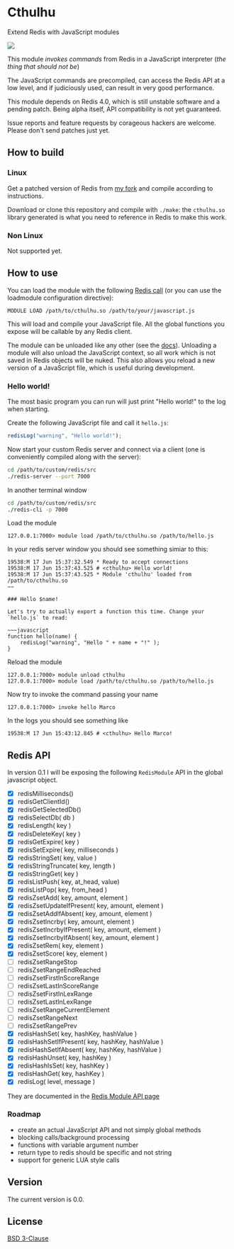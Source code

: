# Cthulhu
Extend Redis with JavaScript modules

![](https://c1.staticflickr.com/9/8758/18161295638_6fc93ec641_b.jpg)

This module *invokes commands* from Redis in a JavaScript interpreter (*the thing that should not be*)

The JavaScript commands are precompiled, can access the Redis API at a low level, and if judiciously used, can result in very good performance.

This module depends on Redis 4.0, which is still unstable software and a pending patch. Being alpha itself, API compatibility is not yet guaranteed.

Issue reports and feature requests by corageous hackers are welcome. Please don't send patches just yet.

## How to build

### Linux

Get a patched version of Redis from [my fork](https://github.com/sklivvz/redis) and compile according to instructions.

Download or clone this repository and compile with `./make`: the `cthulhu.so` library generated is what you need to reference in Redis to make this work.

### Non Linux

Not supported yet.

## How to use

You can load the module with the following [Redis call](https://github.com/antirez/redis/blob/unstable/src/modules/INTRO.md#loading-modules) (or you can use the loadmodule configuration directive):

~~~redis
MODULE LOAD /path/to/cthulhu.so /path/to/your/javascript.js
~~~

This will load and compile your JavaScript file. All the global functions you expose will be callable by any Redis client.

The module can be unloaded like any other (see the [docs](https://github.com/antirez/redis/blob/unstable/src/modules/INTRO.md#loading-modules)). Unloading a module will also unload the JavaScript context, so all work which is not saved in Redis objects will be nuked. This also allows you reload a new version of a JavaScript file, which is useful during development.

### Hello world!

The most basic program you can run will just print "Hello world!" to the log when starting.

Create the following JavaScript file and call it `hello.js`:

~~~javascript
redisLog("warning", "Hello world!");
~~~

Now start your custom Redis server and connect via a client (one is conveniently compiled along with the server):

~~~sh
cd /path/to/custom/redis/src
./redis-server --port 7000
~~~

In another terminal window

~~~sh
cd /path/to/custom/redis/src
./redis-cli -p 7000
~~~

Load the module

~~~redis
127.0.0.1:7000> module load /path/to/cthulhu.so /path/to/hello.js
~~~

In your redis server window you should see something simiar to this:

~~~
19538:M 17 Jun 15:37:32.549 * Ready to accept connections
19538:M 17 Jun 15:37:43.525 # <cthulhu> Hello world!
19538:M 17 Jun 15:37:43.525 * Module 'cthulhu' loaded from /path/to/cthulhu.so
~~

### Hello $name!

Let's try to actually export a function this time. Change your `hello.js` to read:

~~~javascript
function hello(name) {
    redisLog("warning", "Hello " + name + "!" );
}
~~~

Reload the module

~~~redis
127.0.0.1:7000> module unload cthulhu
127.0.0.1:7000> module load /path/to/cthulhu.so /path/to/hello.js
~~~

Now try to invoke the command passing your name

~~~redis
127.0.0.1:7000> invoke hello Marco
~~~

In the logs you should see something like

~~~
19538:M 17 Jun 15:43:12.845 # <cthulhu> Hello Marco!
~~~

## Redis API

In version 0.1 I will be exposing the following `RedisModule` API in the global javascript object.

 * [x] redisMilliseconds()
 * [x] redisGetClientId()
 * [x] redisGetSelectedDb()
 * [x] redisSelectDb( db )
 * [x] redisLength( key )
 * [x] redisDeleteKey( key )
 * [x] redisGetExpire( key )
 * [x] redisSetExpire( key, milliseconds )
 * [x] redisStringSet( key, value )
 * [x] redisStringTruncate( key, length )
 * [x] redisStringGet( key )
 * [x] redisListPush( key, at_head, value)
 * [x] redisListPop( key, from_head )
 * [x] redisZsetAdd( key, amount, element )
 * [x] redisZsetUpdateIfPresent( key, amount, element )
 * [x] redisZsetAddIfAbsent( key, amount, element )
 * [x] redisZsetIncrby( key, amount, element )
 * [x] redisZsetIncrbyIfPresent( key, amount, element )
 * [x] redisZsetIncrbyIfAbsent( key, amount, element )
 * [x] redisZsetRem( key, element )
 * [x] redisZsetScore( key, element )
 * [ ] redisZsetRangeStop
 * [ ] redisZsetRangeEndReached
 * [ ] redisZsetFirstInScoreRange
 * [ ] redisZsetLastInScoreRange
 * [ ] redisZsetFirstInLexRange
 * [ ] redisZsetLastInLexRange
 * [ ] redisZsetRangeCurrentElement
 * [ ] redisZsetRangeNext
 * [ ] redisZsetRangePrev
 * [x] redisHashSet( key, hashKey, hashValue )
 * [x] redisHashSetIfPresent( key, hashKey, hashValue )
 * [x] redisHashSetIfAbsent( key, hashKey, hashValue )
 * [x] redisHashUnset( key, hashKey )
 * [x] redisHashIsSet( key, hashKey )
 * [x] redisHashGet( key, hashKey )
 * [x] redisLog( level, message )

 They are documented in the [Redis Module API page](https://github.com/antirez/redis/blob/unstable/src/modules/API.md)

### Roadmap

* create an actual JavaScript API and not simply global methods
* blocking calls/background processing
* functions with variable argument number
* return type to redis should be specific and not string
* support for generic LUA style calls

 ## Version

 The current version is 0.0.

 ## License

 [BSD 3-Clause](https://github.com/sklivvz/cthulhu/blob/master/LICENSE)